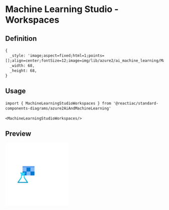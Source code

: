 # Machine Learning Studio - Workspaces

## Definition

```
{
  _style: 'image;aspect=fixed;html=1;points=[];align=center;fontSize=12;image=img/lib/azure2/ai_machine_learning/Machine_Learning_Studio_Workspaces.svg;strokeColor=none;',
  _width: 68,
  _height: 68,
}
```

## Usage

```
import { MachineLearningStudioWorkspaces } from '@reactiac/standard-components-diagrams/azure2AiAndMachineLearning'

<MachineLearningStudioWorkspaces/>
```

## Preview

<img src="./machine-learning-studio-workspaces.png" width="200"/>
